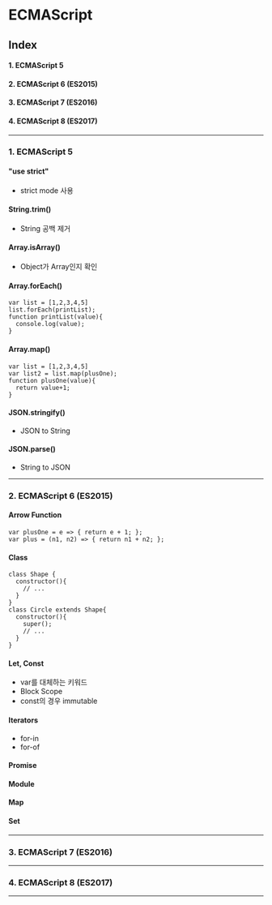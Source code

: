 
ECMAScript
=========

## Index

#### 1. ECMAScript 5
#### 2. ECMAScript 6 (ES2015)
#### 3. ECMAScript 7 (ES2016)
#### 4. ECMAScript 8 (ES2017)

***

### 1. ECMAScript 5

#### "use strict"
* strict mode 사용
#### String.trim()
* String 공백 제거
#### Array.isArray()
* Object가 Array인지 확인
#### Array.forEach()
```
var list = [1,2,3,4,5]
list.forEach(printList);
function printList(value){
  console.log(value);
}
```  
#### Array.map()
```
var list = [1,2,3,4,5]
var list2 = list.map(plusOne);
function plusOne(value){
  return value+1;
}
```
#### JSON.stringify()
* JSON to String
#### JSON.parse()
* String to JSON
***

### 2. ECMAScript 6 (ES2015)

#### Arrow Function
```
var plusOne = e => { return e + 1; };
var plus = (n1, n2) => { return n1 + n2; };
```

#### Class
```
class Shape {
  constructor(){
    // ...
  }
}
class Circle extends Shape{
  constructor(){
    super();
    // ...
  }
}
```

#### Let, Const
* var를 대체하는 키워드
* Block Scope
* const의 경우 immutable

#### Iterators
* for-in
* for-of

#### Promise

#### Module

#### Map

#### Set

***

### 3. ECMAScript 7 (ES2016)

***

### 4. ECMAScript 8 (ES2017)

***

